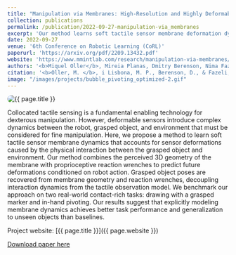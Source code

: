 ```yaml
---
title: "Manipulation via Membranes: High-Resolution and Highly Deformable Tactile Sensing and Control"
collection: publications
permalink: /publication/2022-09-27-manipulation-via_membranes
excerpt: 'Our method learns soft tactile sensor membrane deformation dynamics to control a grasped object’s pose and force transmitted to the environment during contact-rich manipulation tasks such as drawing and in-hand pivoting.'
date: 2022-09-27
venue: '6th Conference on Robotic Learning (CoRL)'
paperurl: 'https://arxiv.org/pdf/2209.13432.pdf'
website: 'https://www.mmintlab.com/research/manipulation-via-membranes/'
authors: '<b>Miquel Oller</b>, Mireia Planas, Dmitry Berenson, Nima Fazeli'
citation: '<b>Oller, M. </b>, i Lisbona, M. P., Berenson, D., & Fazeli, N. &quot; "Manipulation via Membranes: High-Resolution and Highly Deformable Tactile Sensing and Control". &quot; <i>CoRL 2022 </i>.'
image: "/images/projects/bubble_pivoting_optimized-2.gif"
---
```



<img src="{{ page.image }}" alt="{{ page.title }}" style="border-radius: 20px;">


Collocated tactile sensing is a fundamental enabling technology for dexterous manipulation. However, deformable sensors introduce complex dynamics between the robot, grasped object, and environment that must be considered for fine manipulation. Here, we propose a method to learn soft tactile sensor membrane dynamics that accounts for sensor deformations caused by the physical interaction between the grasped object and environment. Our method combines the perceived 3D geometry of the membrane with proprioceptive reaction wrenches to predict future deformations conditioned on robot action. Grasped object poses are recovered from membrane geometry and reaction wrenches, decoupling interaction dynamics from the tactile observation model. We benchmark our approach on two real-world contact-rich tasks: drawing with a grasped marker and in-hand pivoting. Our results suggest that explicitly modeling membrane dynamics achieves better task performance and generalization to unseen objects than baselines.


Project website: [{{ page.title }}]({{ page.website }})


[Download paper here]({{page.paperurl}})
